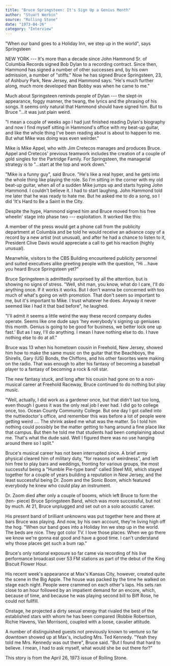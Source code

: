```yaml
---
title: "Bruce Springsteen: It's Sign Up a Genius Month"
author: "Stuart Werbin"
source: "Rolling Stone"
date: "1973-04-26"
category: "Interview"
---
```


"When our band goes to a Holiday Inn, we step up in the world", says Springsteen

NEW YORK --- It's more than a decade since John Hammond Sr. of Columbia Records signed Bob Dylan to a recording contract. Since then, Hammond has signed a number of other successes and, by his own admission, a number of "stiffs." Now he has signed Bruce Springsteen, 23, of Ashbury Park, New Jersey, and Hammond says: "He's much further along, much more developed than Bobby was when he came to me."

Much about Springsteen reminds people of Dylan --- the slept-in appearance, foggy manner, the twang, the lyrics and the phrasing of his songs. It seems only natural that Hammond should have signed him. But to Bruce "...it was just plain weird.

"I mean a couple of weeks ago I had just finished reading Dylan's biography and now I find myself sitting in Hammond's office with my beat-up guitar, and like the whole thing I've been reading about is about to happen to me. But what Mike was doing was even weirder."

Mike is Mike Appel, who with Jim Cretecos manages and produces Bruce. Appel and Cretecos' previous teamwork includes the creation of a couple of gold singles for the Partridge Family. For Springsteen, the managerial strategy is to "...start at the top and work down."

"Mike is a funny guy", said Bruce. "He's like a real hyper, and he gets into the whole thing like playing the role. So I'm sitting in the corner with my old beat-up guitar, when all of a sudden Mike jumps up and starts hyping John Hammond. I couldn't believe it. I had to start laughing. John Hammond told me later that he was ready to hate me. But he asked me to do a song, so I did 'It's Hard to Be a Saint in the City.

Despite the hype, Hammond signed him and Bruce moved from his free wheelin' stage into phase two --- exploitation. It worked like this:

A member of the press would get a phone call from the publicity department at Columbia and be told he would receive an advance copy of a record by a new artist (not unusual), and after he had a chance to listen to it, President Clive Davis would appreciate a call to get his reaction (highly unusual).

Meanwhile, visitors to the CBS Building encountered publicity personnel and suited executives alike greeting people with the question, "Hi ...have you heard Bruce Springsteen yet?"

Bruce Springsteen is admittedly surprised by all the attention, but is showing no signs of stress. "Well, shit man, you know, what do I care, I'll do anything once. If it works it works. But I don't wanna be concerned with too much of what's going on with promotion. That don't seem so important to me, but it's important to Mike. I trust whatever he does. Anyway it never seemed like I had it that bad before", he laughed.

"I'll admit it seems a little weird the way these record company dudes operate. Seems like one dude says 'hey everybody's signing up geniuses this month. Genius is going to be good for business, we better lock one up fast.' But as I say, I'll do anything. I mean I have nothing else to do. I have nothing else to do at all."

Bruce was 13 when his hometown cousin in Freehold, New Jersey, showed him how to make the same music on the guitar that the Beachboys, the Shirells, Gary (US) Bonds, the Chiffons, and his other favorites were making on the radio. That was enough to alter his fantasy of becoming a baseball player to a fantasy of becoming a rock & roll star.

The new fantasy stuck, and long after his cousin had gone on to a non-musical career at Freehold Raceway, Bruce continued to do nothing but play music.

"Well, actually, I did work as a gardener once, but that didn't last too long, even though I guess it was the only real job I ever had. I did go to college once, too. Ocean County Community College. But one day I got called into the nuttiedoctor's office, and remember this was before a lot of people were getting weird .... The shrink asked me what was the matter. So I told him nothing could possibly be the matter getting to hang around a fine place like that campus. But then he told me that students had been complaining about me. That's what the dude said. Well I figured there was no use hanging around there so I split."

Bruce's musical career has not been interrupted since. A brief army physical cleared him of military duty, "for reasons of weirdness", and left him free to play bars and weddings, fronting for various groups, the most successful being a "Humble Pie-type band" called Steel Mill, which stayed together for a couple of years building a reputation in New Jersey, and the least successful being Dr. Zoom and the Sonic Boom, which featured everybody he knew who could play an instrument.

Dr. Zoom died after only a couple of booms, which left Bruce to form the (ten- piece) Bruce Springsteen Band, which was more successful, but not by much. At 21, Bruce unplugged and set out on a solo acoustic career.

His present band of brilliant unknowns was put together here and there at bars Bruce was playing. And now, by his own account, they're living high off the hog. "When our band goes into a Holiday Inn we step up in the world. The beds are nice. They got color TV. I love those places. When we go there we know we're gonna eat good and have a good time. I can't understand why those places get such a bum rap."

Bruce's only national exposure so far came via recording of his live performance broadcast over 53 FM stations as part of the debut of the King Biscuit Flower Hour.

His recent week's appearance at Max's Kansas City, however, created quite the scene in the Big Apple. The house was packed by the time he walked on stage each night. People were crammed on each other's laps. His sets ran close to an hour followed by an impatient demand for an encore, which, because of time, and because he was playing second bill to Biff Rose, he could not fullfill.

Onstage, he projected a dirty sexual energy that rivaled the best of the established stars with whom he has been compared (Robbie Robertson, Richie Havens, Van Morrison), coupled with a loose, cavalier attitude.

A number of distinguished guests not previously known to venture so far downtown showed up at Max's, including Mrs. Ted Kennedy. "Yeah they told me Mrs. Kennedy was out there", Bruce said. "But I found that hard to believe. I mean, I had to ask myself, what would she be out there for?"

This story is from the April 26, 1973 issue of Rolling Stone.